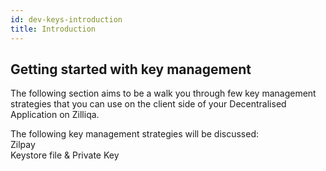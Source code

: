 ```yaml
---
id: dev-keys-introduction
title: Introduction
---
```

## Getting started with key management
The following section aims to be a walk you through few key management strategies that you can use on the client side of your Decentralised Application on Zilliqa.

The following key management strategies will be discussed:<br/>
Zilpay<br/>
Keystore file & Private Key
